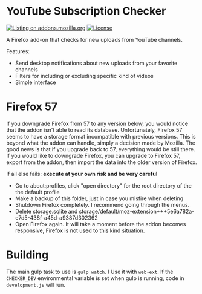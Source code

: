 # YouTube Subscription Checker

[![Listing on addons.mozilla.org][badge-amo]][amo-listing]
[![License][badge-license]][mpl]

A Firefox add-on that checks for new uploads from YouTube channels.

Features:
- Send desktop notifications about new uploads from your favorite channels
- Filters for including or excluding specific kind of videos
- Simple interface

# Firefox 57

If you downgrade Firefox from 57 to any version below, you would notice that the addon isn't able to read its database. Unfortunately, Firefox 57 seems to have a storage format incompatible with previous versions. This is beyond what the addon
can handle, simply a decision made by Mozilla. The good news is that if you upgrade back to 57, everything would be still there. If you would like to downgrade Firefox, you can upgrade to Firefox 57, export from the addon, then import the data into the older version of Firefox.

If all else fails: **execute at your own risk and be very careful**

 -   Go to about:profiles, click "open directory" for the root directory of the the default profile
 -   Make a backup of this folder, just in case you misfire when deleting
 -   Shutdown Firefox completely. I recommend going through the menus.
 -   Delete storage.sqlite and storage/default/moz-extension+++5e6a782a-e7d5-438f-a45d-a9387d302362
 -   Open Firefox again. It will take a moment before the addon becomes responsive, Firefox is not used to this kind situation.


# Building

The main gulp task to use is `gulp watch`. I Use it with `web-ext`. If the `CHECKER_DEV`
environmental variable is set when gulp is running, code in `development.js` will run.

[amo-listing]: https://addons.mozilla.org/en-US/firefox/addon/youtube-subscription-checker/
[mpl]: https://www.mozilla.org/en-US/MPL/2.0/

[badge-license]: https://img.shields.io/badge/license-MPL%202.0-blue.svg
[badge-amo]: https://img.shields.io/badge/AMO-2.3.3-blue.svg

